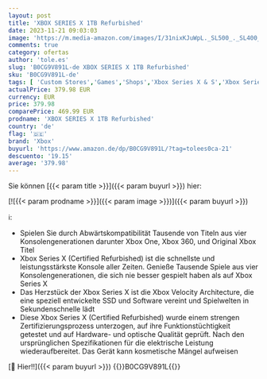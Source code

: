```yaml
---
layout: post
title: 'XBOX SERIES X 1TB Refurbished'
date: 2023-11-21 09:03:03
image: 'https://m.media-amazon.com/images/I/31nixKJuWpL._SL500_._SL400_.jpg'
comments: true
category: ofertas
author: 'tole.es'
slug: 'B0CG9V891L-de XBOX SERIES X 1TB Refurbished'
sku: 'B0CG9V891L-de'
tags: [ 'Custom Stores','Games','Shops','Xbox Series X & S','Xbox Series X & S Konsolen','Zubehör & Hardware','xbox','🇩🇪', ]
actualPrice: 379.98 EUR
currency: EUR
price: 379.98
comparePrice: 469.99 EUR
prodname: 'XBOX SERIES X 1TB Refurbished'
country: 'de'
flag: '🇩🇪'
brand: 'Xbox'
buyurl: 'https://www.amazon.de/dp/B0CG9V891L/?tag=tolees0ca-21'
descuento: '19.15'
average: '379.98'
---
```


Sie können [{{< param title >}}]({{< param buyurl >}}) hier:

[![{{< param prodname >}}]({{< param image >}})]({{< param buyurl >}})

ℹ️:

- Spielen Sie durch Abwärtskompatibilität Tausende von Titeln aus vier Konsolengenerationen darunter Xbox One, Xbox 360, und Original Xbox Titel
- Xbox Series X (Certified Refurbished) ist die schnellste und leistungsstärkste Konsole aller Zeiten. Genieße Tausende Spiele aus vier Konsolengenerationen, die sich nie besser gespielt haben als auf Xbox Series X
- Das Herzstück der Xbox Series X ist die Xbox Velocity Architecture, die eine speziell entwickelte SSD und Software vereint und Spielwelten in Sekundenschnelle lädt
- Diese Xbox Series X (Certified Refurbished) wurde einem strengen Zertifizierungsprozess unterzogen, auf ihre Funktionstüchtigkeit getestet und auf Hardware- und optische Qualität geprüft. Nach den ursprünglichen Spezifikationen für die elektrische Leistung wiederaufbereitet. Das Gerät kann kosmetische Mängel aufweisen

[🛒 Hier!!]({{< param buyurl >}})
{{<world>}}B0CG9V891L{{</world>}}
